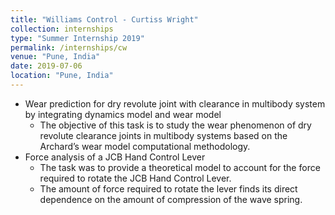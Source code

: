 ```yaml
---
title: "Williams Control - Curtiss Wright"
collection: internships
type: "Summer Internship 2019"
permalink: /internships/cw
venue: "Pune, India"
date: 2019-07-06
location: "Pune, India"
---
```


* Wear prediction for dry revolute joint with clearance in multibody system by integrating dynamics model and wear model
    * The objective of this task is to study the wear phenomenon of dry revolute clearance joints in multibody systems based on the Archard’s wear model computational methodology.
* Force analysis of a JCB Hand Control Lever
    * The task was to provide a theoretical model to account for the force required to rotate the JCB Hand Control Lever.
    * The amount of force required to rotate the lever finds its direct dependence on the amount of compression of the wave spring.

